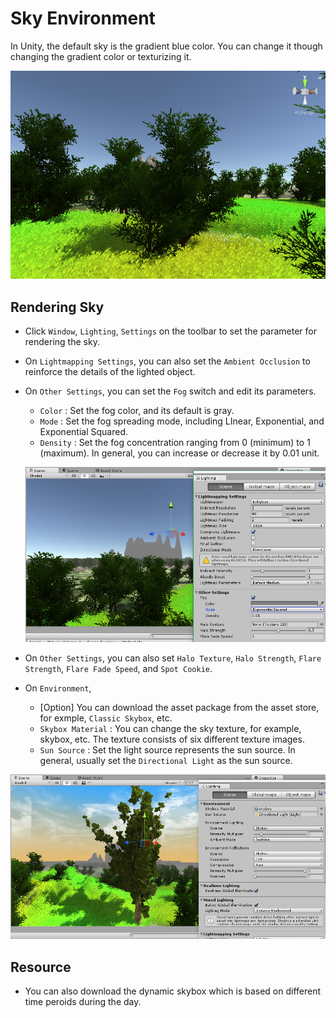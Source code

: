 # Sky Environment



In Unity, the default sky is the gradient blue color. You can change it though changing the gradient color or texturizing it.

![default sky](../image/unity_default_sky.png)



## Rendering Sky



* Click `Window`, `Lighting`, `Settings` on the toolbar to set the parameter for rendering the sky.

* On `Lightmapping Settings`, you can also set the `Ambient Occlusion` to reinforce the details of the lighted object.

* On `Other Settings`, you can set the `Fog` switch and edit its parameters.

  * `Color` : Set the fog color, and its default is gray.
  * `Mode` : Set the fog spreading mode, including LInear, Exponential, and Exponential Squared.
  * `Density` : Set the fog concentration ranging from 0 (minimum) to 1 (maximum). In general, you can increase or decrease it by 0.01 unit.

  ![](../image/unity_fog.png)

* On `Other Settings`, you can also set `Halo Texture`, `Halo Strength`, `Flare Strength`, `Flare Fade Speed`, and `Spot Cookie`.

* On `Environment`,

  * [Option] You can download the asset package from the asset store, for exmple, `Classic Skybox`, etc.
  * `Skybox Material` : You can change the sky texture, for example, skybox, etc. The texture consists of six different texture images.
  * `Sun Source` : Set the light source represents the sun source. In general, usually set the `Directional Light` as the sun source.

![light sourc](../image/unity_light_source.png)



## Resource



* You can also download the dynamic skybox which is based on different time peroids during the day.




